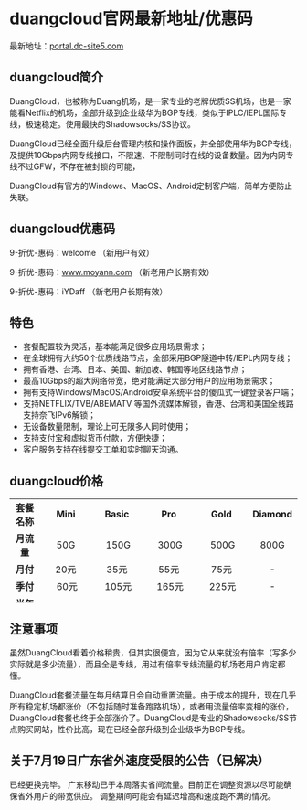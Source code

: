 # duangcloud官网最新地址/优惠码

最新地址：[portal.dc-site5.com](https://portal.dc-site5.com/#/register?code=nBxBXCgr)

## duangcloud简介

DuangCloud，也被称为Duang机场，是一家专业的老牌优质SS机场，也是一家能看Netflix的机场，全部升级到企业级华为BGP专线，类似于IPLC/IEPL国际专线，极速稳定。使用最快的Shadowsocks/SS协议。

DuangCloud已经全面升级后台管理内核和操作面板，并全部使用华为BGP专线，及提供10Gbps内网专线接口，不限速、不限制同时在线的设备数量。因为内网专线不过GFW，不存在被封锁的可能，

DuangCloud有官方的Windows、MacOS、Android定制客户端，简单方便防止失联。

## duangcloud优惠码

9-折优-惠码：welcome （新用户有效）

9-折优-惠码：www.moyann.com （新老用户长期有效）

9-折优-惠码：iYDaff （新老用户长期有效）

## 特色

<ul>
<li>套餐配置较为灵活，基本能满足很多应用场景需求；</li>
<li>在全球拥有大约50个优质线路节点，全部采用BGP隧道中转/IEPL内网专线；</li>
<li>拥有香港、台湾、日本、美国、新加坡、韩国等地区线路节点；</li>
<li>最高10Gbps的超大网络带宽，绝对能满足大部分用户的应用场景需求；</li>
<li>拥有支持Windows/MacOS/Android安卓系统平台的傻瓜式一键登录客户端；</li>
<li>支持NETFLIX/TVB/ABEMATV 等国外流媒体解锁，香港、台湾和美国全线路支持奈飞IPv6解锁；</li>
<li>无设备数量限制，理论上可无限多人同时使用；</li>
<li>支持支付宝和虚拟货币付款，方便快捷；</li>
<li>客户服务支持在线提交工单和实时聊天沟通。</li>
</ul>

## duangcloud价格

<table style="border-collapse: collapse; width: 100%; height: 182px;">
<tbody>
<tr style="height: 26px;">
<td style="text-align: center; width: 10.5316%;"><strong>套餐名称</strong></td>
<td style="text-align: center; width: 17.9538%;"><strong>Mini</strong></td>
<td style="text-align: center; width: 17.5527%;"><strong>Basic</strong></td>
<td style="text-align: center; width: 18.4554%;"><strong>Pro</strong></td>
<td style="text-align: center; width: 18.0542%;"><strong>Gold</strong></td>
<td style="text-align: center; width: 17.3521%;"><strong>Diamond</strong></td>
</tr>
<tr style="height: 26px;">
<td style="text-align: center; width: 10.5316%;"><strong>月流量</strong></td>
<td style="text-align: center; width: 17.9538%;">50G</td>
<td style="text-align: center; width: 17.5527%;">&nbsp;150G</td>
<td style="text-align: center; width: 18.4554%;">&nbsp;300G</td>
<td style="text-align: center; width: 18.0542%;">&nbsp;500G</td>
<td style="text-align: center; width: 17.3521%;">800G</td>
</tr>
<tr style="height: 26px;">
<td style="text-align: center; width: 10.5316%;"><strong>月付</strong></td>
<td style="text-align: center; width: 17.9538%;">20元</td>
<td style="text-align: center; width: 17.5527%;">35元</td>
<td style="text-align: center; width: 18.4554%;">55元</td>
<td style="text-align: center; width: 18.0542%;">75元</td>
<td style="text-align: center; width: 17.3521%;">-</td>
</tr>
<tr style="height: 26px;">
<td style="text-align: center; width: 10.5316%;"><strong>季付</strong></td>
<td style="text-align: center; width: 17.9538%;">&nbsp;60元</td>
<td style="text-align: center; width: 17.5527%;">&nbsp;105元</td>
<td style="text-align: center; width: 18.4554%;">&nbsp;165元</td>
<td style="text-align: center; width: 18.0542%;">&nbsp;225元</td>
<td style="text-align: center; width: 17.3521%;">-</td>
</tr>
<tr style="height: 26px;">
<td style="text-align: center; width: 10.5316%;"><strong>半年付</strong></td>
<td style="text-align: center; width: 17.9538%;">&nbsp;120元</td>
<td style="text-align: center; width: 17.5527%;">&nbsp;210元</td>
<td style="text-align: center; width: 18.4554%;">&nbsp;330元</td>
<td style="text-align: center; width: 18.0542%;">&nbsp;450元</td>
<td style="text-align: center; width: 17.3521%;">-</td>
</tr>
<tr style="height: 26px;">
<td style="text-align: center; width: 10.5316%;"><strong>年付</strong></td>
<td style="text-align: center; width: 17.9538%;">&nbsp;200元</td>
<td style="text-align: center; width: 17.5527%;">&nbsp;350元</td>
<td style="text-align: center; width: 18.4554%;">&nbsp;550元</td>
<td style="text-align: center; width: 18.0542%;">&nbsp;750元</td>
<td style="text-align: center; width: 17.3521%;">&nbsp;1000元</td>
</tr>
</tbody>
</table>

## 注意事项

虽然DuangCloud看着价格稍贵，但其实很便宜，因为它从来就没有倍率（写多少实际就是多少流量），而且全是专线，用过有倍率专线流量的机场老用户肯定都懂。

DuangCloud套餐流量在每月结算日会自动重置流量。由于成本的提升，现在几乎所有稳定机场都涨价（不包括随时准备跑路机场），或者用流量倍率变相的涨价，DuangCloud套餐也终于全部涨价了。DuangCloud是专业的Shadowsocks/SS节点购买网站，性价比高，现在已经全部升级到企业级华为BGP专线。

## 关于7月19日广东省外速度受限的公告（已解决）
已经更换完毕。 广东移动已于本周落实省间流量。目前正在调整资源以尽可能确保省外用户的带宽供应。 调整期间可能会有延迟增高和速度跑不满的情况。